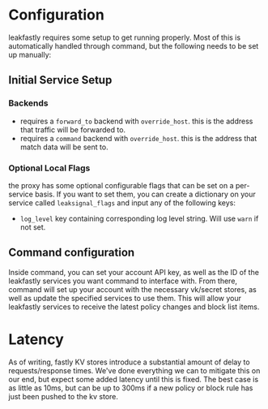 # Configuration
leakfastly requires some setup to get running properly. Most of this is automatically handled through command, but the following needs to be set up manually:

## Initial Service Setup

### Backends
- requires a `forward_to` backend with `override_host`. this is the address that traffic will be forwarded to.
- requires a `command` backend with `override_host`. this is the address that match data will be sent to.

### Optional Local Flags
the proxy has some optional configurable flags that can be set on a per-service basis. If you want to set them, you can create a dictionary on your service called `leaksignal_flags` and input any of the following keys:
- `log_level` key containing corresponding log level string. Will use `warn` if not set.

## Command configuration

Inside command, you can set your account API key, as well as the ID of the leakfastly services you want command to interface with. From there, command will set up your account with the necessary vk/secret stores, as well as update the specified services to use them. This will allow your leakfastly services to receive the latest policy changes and block list items.

# Latency

As of writing, fastly KV stores introduce a substantial amount of delay to requests/response times. We've done everything we can to mitigate this on our end, but expect some added latency until this is fixed. The best case is as little as 10ms, but can be up to 300ms if a new policy or block rule has just been pushed to the kv store.